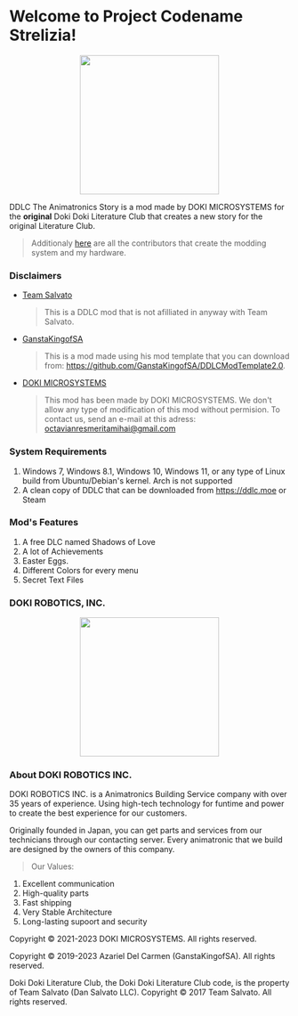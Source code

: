 # Welcome to Project Codename Strelizia!

<p align="center">
  <img src=".github/DDLCModTemplateLogo.png" width=250px/>
</p>


DDLC The Animatronics Story is a mod made by DOKI MICROSYSTEMS for the **original** Doki Doki Literature Club that creates a new story for the original Literature Club.

> Additionaly [here](.github/CREDITS_HARDWARE.md) are all the contributors that create the modding system and my hardware.


### Disclaimers
   - <u>Team Salvato</u>
      > This is a DDLC mod that is not afilliated in anyway with Team Salvato.
   - <u>GanstaKingofSA</u>
      > This is a mod made using his mod template that you can download from: https://github.com/GanstaKingofSA/DDLCModTemplate2.0.
   - <u>DOKI MICROSYSTEMS</u>
      > This mod has been made by DOKI MICROSYSTEMS. We don't allow any type of modification of this mod without permision. To contact us, send an e-mail at this adress: octavianresmeritamihai@gmail.com

### **System Requirements**
   1. Windows 7, Windows 8.1, Windows 10, Windows 11, or any type of Linux build from Ubuntu/Debian's kernel. Arch is not supported
   2. A clean copy of DDLC that can be downloaded from https://ddlc.moe or Steam

### Mod's Features
1. A free DLC named Shadows of Love
2. A lot of Achievements
3. Easter Eggs.
3. Different Colors for every menu
4. Secret Text Files 

### DOKI ROBOTICS, INC.

<p align="center">
  <img src=".github/DOKI_ROBOTICS.png" width=250px/>
</p>


### About DOKI ROBOTICS INC.
DOKI ROBOTICS INC. is a Animatronics Building Service company with over 35 years of experience. Using high-tech technology for funtime and power to create the best experience for our customers.

Originally founded in Japan, you can get parts and services from our technicians through our contacting server. Every animatronic that we build are designed by the owners of this company.

>Our Values:
1. Excellent communication
2. High-quality parts
3. Fast shipping
4. Very Stable Architecture
5. Long-lasting supoort and security


Copyright © 2021-2023 DOKI MICROSYSTEMS. All rights reserved.

Copyright © 2019-2023 Azariel Del Carmen (GanstaKingofSA). All rights reserved.

Doki Doki Literature Club, the Doki Doki Literature Club code, is the property of Team Salvato (Dan Salvato LLC). Copyright © 2017 Team Salvato. All rights reserved.
